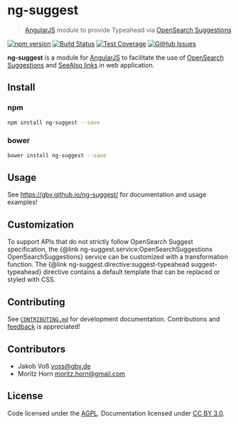 # ng-suggest

> [AngularJS](http://angularjs.org/) module to provide Typeahead via [OpenSearch Suggestions](http://www.opensearch.org/Specifications/OpenSearch/Extensions/Suggestions/1.0)

[![npm version](https://img.shields.io/npm/v/ng-suggest.svg?style=flat)](https://www.npmjs.com/package/ng-suggest)
[![Build Status](https://travis-ci.org/gbv/ng-suggest.svg)](https://travis-ci.org/gbv/ng-suggest)
[![Test Coverage](https://coveralls.io/repos/gbv/ng-suggest/badge.svg?branch=master)](https://coveralls.io/r/gbv/ng-suggest?branch=master)
[![GitHub Issues](https://img.shields.io/github/issues-raw/gbv/ng-suggest.svg?style=flat)](https://github.com/gbv/ng-suggest/issues)

**ng-suggest** is a module for [AngularJS](http://angularjs.org/) to facilitate 
the use of [OpenSearch Suggestions](http://www.opensearch.org/Specifications/OpenSearch/Extensions/Suggestions/1.0) and [SeeAlso links](http://www.gbv.de/wikis/cls/SeeAlso) in web application.

## Install

### npm

```bash
npm install ng-suggest --save
```

### bower

```bash
bower install ng-suggest --save
```

## Usage

See <https://gbv.github.io/ng-suggest/> for documentation and usage examples!

## Customization

To support APIs that do not strictly follow OpenSearch Suggest specification, the
{@link ng-suggest.service:OpenSearchSuggestions OpenSearchSuggestions} service
can be customized with a transformation function. The 
{@link ng-suggest.directive:suggest-typeahead suggest-typeahead} directive contains
a default template that can be replaced or styled with CSS.

## Contributing

See [`CONTRIBUTING.md`](#/api/contributing) for development documentation.
Contributions and [feedback](https://github.com/gbv/ng-suggest/issues) is
appreciated!

## Contributors

* Jakob Voß <voss@gbv.de>
* Moritz Horn <moritz.horn@gmail.com>

## License

Code licensed under the [AGPL](http://www.gnu.org/licenses/agpl-3.0.html).
Documentation licensed under [CC BY 3.0](http://creativecommons.org/licenses/by/3.0/).

